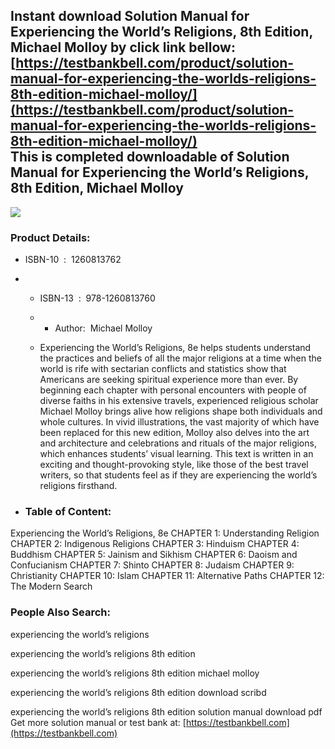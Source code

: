 Instant download **Solution Manual for Experiencing the World’s Religions, 8th Edition, Michael Molloy** by click link bellow:  
[https://testbankbell.com/product/solution-manual-for-experiencing-the-worlds-religions-8th-edition-michael-molloy/](https://testbankbell.com/product/solution-manual-for-experiencing-the-worlds-religions-8th-edition-michael-molloy/)  
This is completed downloadable of Solution Manual for Experiencing the World’s Religions, 8th Edition, Michael Molloy
---------------------------------------------------------------------------------------------------------------------


![](https://testbankbell.com/wp-content/uploads/2023/05/9781260813760_SolutionManual.jpeg)
### Product Details:


* ISBN-10 ‏ : ‎ 1260813762
* * ISBN-13 ‏ : ‎ 978-1260813760
  * * Author:  Michael Molloy
   
  * Experiencing the World’s Religions, 8e helps students understand the practices and beliefs of all the major religions at a time when the world is rife with sectarian conflicts and statistics show that Americans are seeking spiritual experience more than ever. By beginning each chapter with personal encounters with people of diverse faiths in his extensive travels, experienced religious scholar Michael Molloy brings alive how religions shape both individuals and whole cultures. In vivid illustrations, the vast majority of which have been replaced for this new edition, Molloy also delves into the art and architecture and celebrations and rituals of the major religions, which enhances students’ visual learning. This text is written in an exciting and thought-provoking style, like those of the best travel writers, so that students feel as if they are experiencing the world’s religions firsthand.
 
* ### Table of Content:

Experiencing the World’s Religions, 8e
CHAPTER 1: Understanding Religion
CHAPTER 2: Indigenous Religions
CHAPTER 3: Hinduism
CHAPTER 4: Buddhism
CHAPTER 5: Jainism and Sikhism
CHAPTER 6: Daoism and Confucianism
CHAPTER 7: Shinto
CHAPTER 8: Judaism
CHAPTER 9: Christianity
CHAPTER 10: Islam
CHAPTER 11: Alternative Paths
CHAPTER 12: The Modern Search


 ### People Also Search:


 experiencing the world’s religions

 experiencing the world’s religions 8th edition

 experiencing the world’s religions 8th edition michael molloy

 experiencing the world’s religions 8th edition download scribd

 experiencing the world’s religions 8th edition solution manual download pdf  
  Get more solution manual or test bank at: [https://testbankbell.com](https://testbankbell.com)
